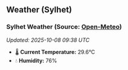 ## Weather (Sylhet)

<!-- WEATHER-START -->
### Sylhet Weather (Source: [Open-Meteo](https://open-meteo.com))
_Updated: 2025-10-08 09:38 UTC_
* 🌡️ **Current Temperature:** 29.6°C
* 💧 **Humidity:** 76%
<!-- WEATHER-END -->




